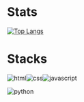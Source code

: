 
# Stats
[![Top Langs](https://github-readme-stats.vercel.app/api/top-langs/?username=evon27&show_icons=true&theme=radical)](https://github.com/evon27)

# Stacks
<img
alt="html" src ="https://img.shields.io/badge/HTML-E34F26.svg?&style=for-the-badge&logo=HTML5&logoColor=white"/><img
alt="css" src ="https://img.shields.io/badge/CSS-1572B6.svg?&style=for-the-badge&logo=CSS3&logoColor=white"/><img
alt="javascript" src ="https://img.shields.io/badge/Javascirpt-F7DF1E.svg?&style=for-the-badge&logo=JavaScript&logoColor=white"/>

<img alt="python" src ="https://img.shields.io/badge/Python-3776AB.svg?&style=for-the-badge&logo=Python&logoColor=white"/>
